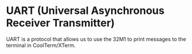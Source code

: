 # UART (Universal Asynchronous Receiver Transmitter)

UART is a protocol that allows us to use the 32M1 to print messages to the terminal in CoolTerm/XTerm.
